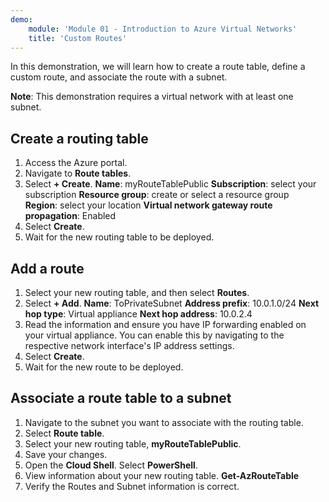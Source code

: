 ```yaml
---
demo:
    module: 'Module 01 - Introduction to Azure Virtual Networks'
    title: 'Custom Routes'
---
```

In this demonstration, we will learn how to create a route table, define a custom route, and associate the route with a subnet.

**Note**: This demonstration requires a virtual network with at least one subnet.

## Create a routing table
1. Access the Azure portal.
1. Navigate to **Route tables**.
1. Select **+ Create**.
    **Name**: myRouteTablePublic
    **Subscription**: select your subscription
    **Resource group**: create or select a resource group
    **Region**: select your location
    **Virtual network gateway route propagation**: Enabled
1. Select **Create**.
1. Wait for the new routing table to be deployed.

## Add a route
1. Select your new routing table, and then select **Routes**.
1. Select **+ Add**.
    **Name**: ToPrivateSubnet
    **Address prefix**: 10.0.1.0/24
    **Next hop type**: Virtual appliance
    **Next hop address**: 10.0.2.4
1. Read the information and ensure you have IP forwarding enabled on your virtual appliance. You can enable this by navigating to the respective network interface's IP address settings.
1. Select **Create**.
1. Wait for the new route to be deployed.

## Associate a route table to a subnet
1. Navigate to the subnet you want to associate with the routing table.
1. Select **Route table**.
1. Select your new routing table, **myRouteTablePublic**.
1. Save your changes.
1. Open the **Cloud Shell**. Select **PowerShell**. 
1. View information about your new routing table.
    **Get-AzRouteTable**
1. Verify the Routes and Subnet information is correct.

